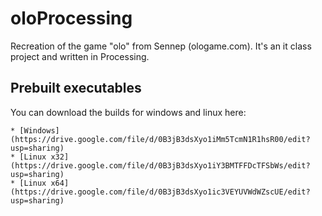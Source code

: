 oloProcessing
=============

Recreation of the game "olo" from Sennep (ologame.com). It's an it class project and
written in Processing. 

## Prebuilt executables

You can download the builds for windows and linux here:

	* [Windows](https://drive.google.com/file/d/0B3jB3dsXyo1iMm5TcmN1R1hsR00/edit?usp=sharing)
	* [Linux x32](https://drive.google.com/file/d/0B3jB3dsXyo1iY3BMTFFDcTFSbWs/edit?usp=sharing)
	* [Linux x64](https://drive.google.com/file/d/0B3jB3dsXyo1ic3VEYUVWdWZscUE/edit?usp=sharing)